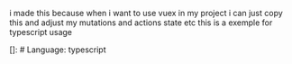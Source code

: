 i made this because when i want to use vuex in my project i can just copy this and adjust my mutations and actions state etc this is a exemple for typescript usage

[]: # Language: typescript
